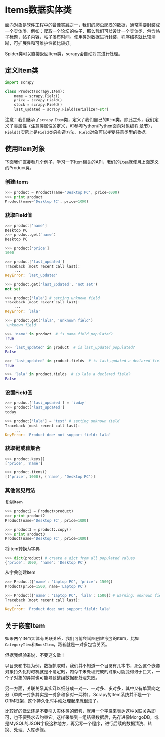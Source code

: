 # Items数据实体类

面向对象是软件工程中的最佳实践之一，我们的爬虫爬取的数据，通常需要封装成一个实体类。例如：爬取一个论坛的帖子，那么我们可以设计一个实体类，包含帖子标题，帖子内容，帖子发布时间。使用类对数据进行封装，程序结构就比较清晰，可扩展性和可维护性都比较好。

Spider类可以直接返回Item类，scrapy会自动对其进行处理。

## 定义Item类

```python
import scrapy

class Product(scrapy.Item):
    name = scrapy.Field()
    price = scrapy.Field()
    stock = scrapy.Field()
    last_updated = scrapy.Field(serializer=str)
```

注意：我们继承了`scrapy.Item`类，定义了我们自己的Item类。除此之外，我们定义了类属性（注意类属性的定义，可参考Python/Python面向对象编程 章节），`Field()`实际上是`Field`类的构造方法，`Field`对象可以接受任意类型的数据。

## 使用Item对象

下面我们直接看几个例子，学习一下Item相关的API，我们的`Item`就使用上面定义的Product类。

### 创建items

```python
>>> product = Product(name='Desktop PC', price=1000)
>>> print product
Product(name='Desktop PC', price=1000)
```

### 获取Field值

```python
>>> product['name']
Desktop PC
>>> product.get('name')
Desktop PC

>>> product['price']
1000

>>> product['last_updated']
Traceback (most recent call last):
    ...
KeyError: 'last_updated'

>>> product.get('last_updated', 'not set')
not set

>>> product['lala'] # getting unknown field
Traceback (most recent call last):
    ...
KeyError: 'lala'

>>> product.get('lala', 'unknown field')
'unknown field'

>>> 'name' in product  # is name field populated?
True

>>> 'last_updated' in product  # is last_updated populated?
False

>>> 'last_updated' in product.fields  # is last_updated a declared field?
True

>>> 'lala' in product.fields  # is lala a declared field?
False
```

### 设置Field值

```python
>>> product['last_updated'] = 'today'
>>> product['last_updated']
today

>>> product['lala'] = 'test' # setting unknown field
Traceback (most recent call last):
    ...
KeyError: 'Product does not support field: lala'
```

### 获取键或值集合

```python
>>> product.keys()
['price', 'name']

>>> product.items()
[('price', 1000), ('name', 'Desktop PC')]
```

### 其他常见用法

复制Item
```python
>>> product2 = Product(product)
>>> print product2
Product(name='Desktop PC', price=1000)

>>> product3 = product2.copy()
>>> print product3
Product(name='Desktop PC', price=1000)
```

将Item转换为字典
```python
>>> dict(product) # create a dict from all populated values
{'price': 1000, 'name': 'Desktop PC'}
```

从字典创建Item
```python
>>> Product({'name': 'Laptop PC', 'price': 1500})
Product(price=1500, name='Laptop PC')

>>> Product({'name': 'Laptop PC', 'lala': 1500}) # warning: unknown field in dict
Traceback (most recent call last):
    ...
KeyError: 'Product does not support field: lala'
```

## 关于嵌套Item

如果两个Item实体有关联关系，我们可能会试图创建嵌套的Item，比如`CategoryItem`和`BookItem`，两者就是一对多包含关系。

但据我经验来说，不要这么做！

以目录和书籍为例，数据抓取时，我们并不知道一个目录有几本书，那么这个嵌套对象持久化的时机就是不确定的，内存中未处理完成的对象可能变得过于巨大，一个子对象的异常也可能导致整组数据都处理失败。

另一方面，关联关系其实可以细分成一对一、一对多、多对多，其中又有单双向之分（单向一对多其实是一对多和多对一两种），Scrapy的Item系统并不是一个ORM框架，这个持久化时手动处理起来就很烦了。

比较好的做法还是不要引入实体类的嵌套，就用一个字段来表达这种关联关系即可，也不要强求去约束它。这样采集到一组结果数据后，先存进像MongoDB，或是MySQL的JSON字段这种地方，再另写一个程序，进行后续的数据清洗、转换、处理、入库步骤。
